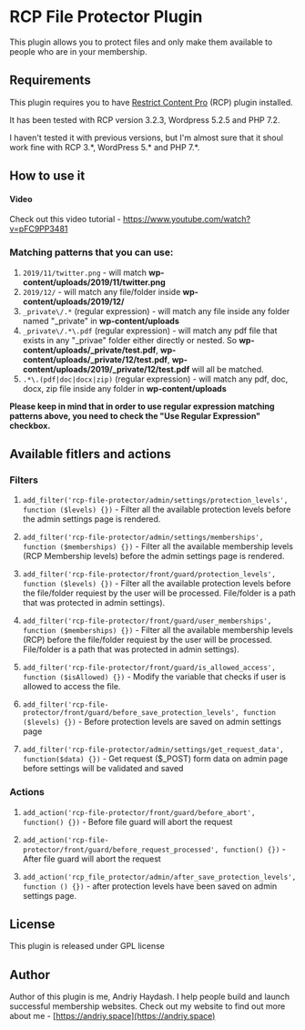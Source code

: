# RCP File Protector Plugin
This plugin allows you to protect files and only make them available to people who are in your membership.

## Requirements
This plugin requires you to have [Restrict Content Pro](https://restrictcontentpro.com/ "Restrict Content Pro") (RCP) plugin installed.

It has been tested with RCP version 3.2.3, Wordpress 5.2.5 and PHP 7.2.

I haven't tested it with previous versions, but I'm almost sure that it shoul work fine with RCP 3.\*, WordPress 5.\* and PHP 7.\*.

## How to use it

#### Video
Check out this video tutorial - https://www.youtube.com/watch?v=pFC9PP3481

### Matching patterns that you can use:

1. `2019/11/twitter.png` - will match  **wp-content/uploads/2019/11/twitter.png**
2. `2019/12/` - will match any file/folder inside **wp-content/uploads/2019/12/**
3. `_private\/.*` (regular expression) - will match any file inside any folder named "_private" in **wp-content/uploads**
4. `_private\/.*\.pdf` (regular expression) - will match any pdf file that exists in any "_privae" folder either directly or nested.
So **wp-content/uploads/_private/test.pdf**, **wp-content/uploads/_private/12/test.pdf**, **wp-content/uploads/2019/_private/12/test.pdf** will all be matched.
5. `.*\.(pdf|doc|docx|zip)` (regular expression) - will match any pdf, doc, docx, zip file inside any folder in **wp-content/uploads**

**Please keep in mind that in order to use regular expression matching patterns above, you need to check the "Use Regular Expression" checkbox.**


## Available fitlers and actions
### Filters
1. `add_filter('rcp-file-protector/admin/settings/protection_levels', function ($levels) {})` - Filter all the available protection levels before the admin settings page is rendered.

2. `add_filter('rcp-file-protector/admin/settings/memberships', function ($memberships) {})` - Filter all the available membership levels (RCP Membership levels) before the admin settings page is rendered.

3. `add_filter('rcp-file-protector/front/guard/protection_levels', function ($levels) {})` - Filter all the available protection levels before the file/folder requiest by the user will be processed. File/folder is a path that was protected in admin settings).

4. `add_filter('rcp-file-protector/front/guard/user_memberships', function ($memberships) {})` - Filter all the available membership levels (RCP) before the file/folder requiest by the user will be processed. File/folder is a path that was protected in admin settings).

5. `add_filter('rcp-file-protector/front/guard/is_allowed_access', function ($isAllowed) {})` - Modify the variable that checks if user is allowed to access the file.

6. `add_filter('rcp-file-protector/front/guard/before_save_protection_levels', function ($levels) {})` - Before protection levels are saved on admin settings page

7. `add_filter('rcp-file-protector/admin/settings/get_request_data', function($data) {})` - Get request ($\_POST) form data on admin page before settings will be validated and saved

### Actions
1. `add_action('rcp-file-protector/front/guard/before_abort', function() {})` - Before file guard will abort the request

2. `add_action('rcp-file-protector/front/guard/before_request_processed', function() {})` - After file guard will abort the request

3. `add_action('rcp_file_protector/admin/after_save_protection_levels', function () {})` - after protection levels have been saved on admin settings page.

## License
This plugin is released under GPL license

## Author
Author of this plugin is me, Andriy Haydash.
I help people build and launch successful membership websites.
Check out my website to find out more about me - [https://andriy.space](https://andriy.space)

